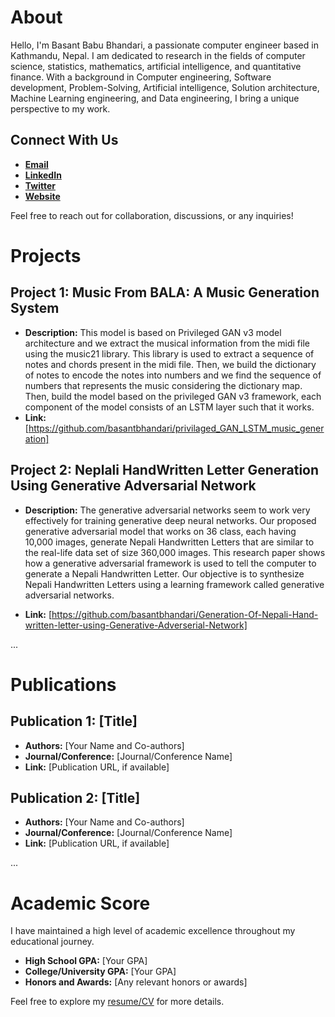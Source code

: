 # About

Hello, I'm Basant Babu Bhandari, a passionate computer engineer based in Kathmandu, Nepal. I am dedicated to research in the fields of computer science, statistics, mathematics, artificial intelligence, and quantitative finance. With a background in Computer engineering, Software development, Problem-Solving, Artificial intelligence, Solution architecture, Machine Learning engineering, and Data engineering,  I bring a unique perspective to my work.

## Connect With Us

- **[Email](basantbhandari2074@gmail.com)**
- **[LinkedIn](https://www.linkedin.com/in/basant-babu-bhandari-1384b81a6/)**
- **[Twitter](https://twitter.com/BasantB52080659)** 
- **[Website](https://bio.link/basant_babu_bhandari)** 

Feel free to reach out for collaboration, discussions, or any inquiries!

# Projects

## Project 1: Music From BALA: A Music Generation System

- **Description:** This model is based on Privileged GAN v3 model architecture and we extract the musical information from the midi file using the music21 library. This library is used to extract a sequence of notes and chords present in the midi file. Then, we build the dictionary of notes to encode the notes into numbers and we find the sequence of numbers that represents the music considering the dictionary map. Then, build the model based on the privileged GAN v3 framework, each component of the model consists of an LSTM layer such that it works.
- **Link:** [https://github.com/basantbhandari/privilaged_GAN_LSTM_music_generation]

## Project 2: Neplali HandWritten Letter Generation Using Generative Adversarial Network

- **Description:** The generative adversarial networks seem to work very effectively for training generative deep neural networks. Our proposed generative adversarial model that works on 36 class, each having 10,000 images, generate Nepali Handwritten Letters that are similar to the real-life data set of size 360,000 images. This research paper shows how a generative adversarial framework is used to tell the computer to generate a Nepali Handwritten Letter. Our objective is to synthesize Nepali Handwritten Letters using a learning framework called generative adversarial networks.

- **Link:** [https://github.com/basantbhandari/Generation-Of-Nepali-Hand-written-letter-using-Generative-Adverserial-Network]

...

# Publications

## Publication 1: [Title]

- **Authors:** [Your Name and Co-authors]
- **Journal/Conference:** [Journal/Conference Name]
- **Link:** [Publication URL, if available]

## Publication 2: [Title]

- **Authors:** [Your Name and Co-authors]
- **Journal/Conference:** [Journal/Conference Name]
- **Link:** [Publication URL, if available]

...

# Academic Score

I have maintained a high level of academic excellence throughout my educational journey.

- **High School GPA:** [Your GPA]
- **College/University GPA:** [Your GPA]
- **Honors and Awards:** [Any relevant honors or awards]

Feel free to explore my [resume/CV](link-to-resume) for more details.


